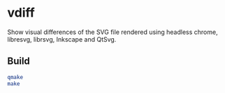 # vdiff

Show visual differences of the SVG file rendered using headless chrome, libresvg, librsvg, Inkscape and QtSvg.

## Build

```bash
qmake
make
```
